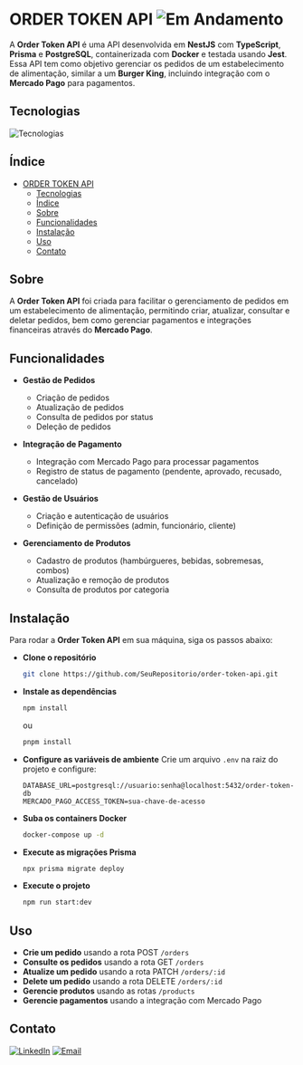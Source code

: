 # ORDER TOKEN API ![Em Andamento](https://img.shields.io/badge/status-em%20andamento-yellow)

A **Order Token API** é uma API desenvolvida em **NestJS** com **TypeScript**, **Prisma** e **PostgreSQL**, containerizada com **Docker** e testada usando **Jest**. Essa API tem como objetivo gerenciar os pedidos de um estabelecimento de alimentação, similar a um **Burger King**, incluindo integração com o **Mercado Pago** para pagamentos.

## Tecnologias
![Tecnologias](https://skillicons.dev/icons?i=nestjs,typescript,prisma,postgres,docker,jest)

## Índice

- [ORDER TOKEN API ](#order-token-api-)
  - [Tecnologias](#tecnologias)
  - [Índice](#índice)
  - [Sobre](#sobre)
  - [Funcionalidades](#funcionalidades)
  - [Instalação](#instalação)
  - [Uso](#uso)
  - [Contato](#contato)

## Sobre

A **Order Token API** foi criada para facilitar o gerenciamento de pedidos em um estabelecimento de alimentação, permitindo criar, atualizar, consultar e deletar pedidos, bem como gerenciar pagamentos e integrações financeiras através do **Mercado Pago**.

## Funcionalidades

- **Gestão de Pedidos**
  - Criação de pedidos
  - Atualização de pedidos
  - Consulta de pedidos por status
  - Deleção de pedidos

- **Integração de Pagamento**
  - Integração com Mercado Pago para processar pagamentos
  - Registro de status de pagamento (pendente, aprovado, recusado, cancelado)

- **Gestão de Usuários**
  - Criação e autenticação de usuários
  - Definição de permissões (admin, funcionário, cliente)

- **Gerenciamento de Produtos**
  - Cadastro de produtos (hambúrgueres, bebidas, sobremesas, combos)
  - Atualização e remoção de produtos
  - Consulta de produtos por categoria

## Instalação

Para rodar a **Order Token API** em sua máquina, siga os passos abaixo:

- **Clone o repositório**
  ```bash
  git clone https://github.com/SeuRepositorio/order-token-api.git
  ```
- **Instale as dependências**
  ```bash
  npm install
  ```
  ou
  ```bash
  pnpm install
  ```
- **Configure as variáveis de ambiente**
  Crie um arquivo `.env` na raiz do projeto e configure:
  ```env
  DATABASE_URL=postgresql://usuario:senha@localhost:5432/order-token-db
  MERCADO_PAGO_ACCESS_TOKEN=sua-chave-de-acesso
  ```
- **Suba os containers Docker**
  ```bash
  docker-compose up -d
  ```
- **Execute as migrações Prisma**
  ```bash
  npx prisma migrate deploy
  ```
- **Execute o projeto**
  ```bash
  npm run start:dev
  ```

## Uso

- **Crie um pedido** usando a rota POST `/orders`
- **Consulte os pedidos** usando a rota GET `/orders`
- **Atualize um pedido** usando a rota PATCH `/orders/:id`
- **Delete um pedido** usando a rota DELETE `/orders/:id`
- **Gerencie produtos** usando as rotas `/products`
- **Gerencie pagamentos** usando a integração com Mercado Pago

## Contato

[![LinkedIn](https://img.shields.io/badge/LinkedIn-%230077B5.svg?&style=for-the-badge&logo=linkedin&logoColor=white)](https://www.linkedin.com/in/pedro-oliveira-m/)
[![Email](https://img.shields.io/badge/Email-D14836?style=for-the-badge&logo=gmail&logoColor=white)](mailto:pedro.oliveira@monteirodev.com)

